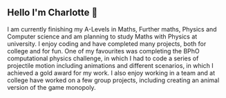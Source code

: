 ## Hello I'm Charlotte 🌷

I am currently finishing my A-Levels in Maths, Further maths, Physics and Computer science and am planning to study Maths with Physics at university. I enjoy coding and have completed many projects, both for college and for fun. One of my favourites was completing the BPhO computational physics challenge, in which I had to code a series of projectile motion including animations and different scenarios, in which I achieved a gold award for my work. I also enjoy working in a team and at college have worked on a few group projects, including creating an animal version of the game monopoly. 


